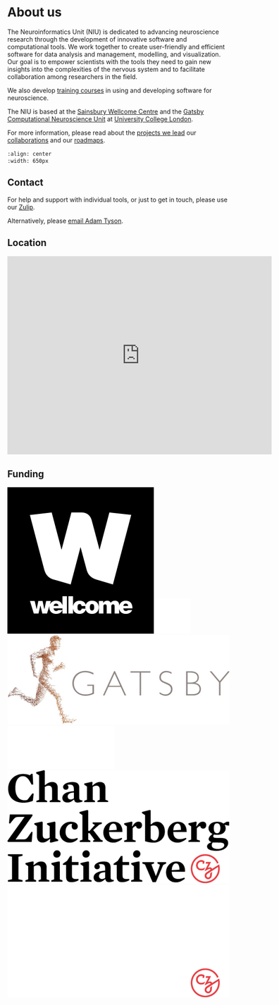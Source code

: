 # About us

The Neuroinformatics Unit (NIU) is dedicated to advancing neuroscience research through the development of innovative software and computational tools. We work together to create user-friendly and efficient software for data analysis and management, modelling, and visualization. Our goal is to empower scientists with the tools they need to gain new insights into the complexities of the nervous system and to facilitate collaboration among researchers in the field.

We also develop [training courses](https://software-skills.neuroinformatics.dev/) in using and developing software for neuroscience.

The NIU is based at the [Sainsbury Wellcome Centre](https://www.sainsburywellcome.org/web/) and the [Gatsby Computational Neuroscience Unit](https://www.ucl.ac.uk/gatsby/gatsby-computational-neuroscience-unit) at [University College London](https://www.ucl.ac.uk/).

For more information, please read about the [projects we lead](/projects) our [collaborations](/collaborations) and
our [roadmaps](/roadmaps/index).


```{image} /_static/NIU.jpg
:align: center
:width: 650px
```

## Contact
For help and support with individual tools, or just to get in touch, please use our [Zulip](https://neuroinformatics.zulipchat.com/).

Alternatively, please <a href="mailto:adam.tyson@ucl.ac.uk ?subject=Neuroinformatics Unit">email Adam Tyson</a>.

## Location

<iframe src="https://www.google.com/maps/embed?pb=!1m18!1m12!1m3!1d2482.566218885506!2d-0.1403092842295246!3d51.521173779637365!2m3!1f0!2f0!3f0!3m2!1i1024!2i768!4f13.1!3m3!1m2!1s0x48761b290cd61e55%3A0xff71d53b61728860!2sSainsbury%20Wellcome%20Centre!5e0!3m2!1sen!2suk!4v1674043323427!5m2!1sen!2suk" width="600" height="450" style="border:0;" allowfullscreen="" loading="lazy" referrerpolicy="no-referrer-when-downgrade"></iframe>

## Funding


<div class="things-in-a-row-sponsor">
    <img src="_static/light-wellcome-logo.png" alt="Sponsors" class="only-light sponsor"/>
    <img src="_static/dark-wellcome-logo.png" alt="Sponsors" class="only-dark sponsor"/>
    <img src="_static/light-logo-gatsby.png" alt="Sponsors" class="only-light sponsor"/>
    <img src="_static/dark-logo-gatsby.png" alt="Sponsors" class="only-dark sponsor"/>
    <img src="_static/light-czi-logo.png" alt="Sponsors" class="only-light sponsor"/>
    <img src="_static/dark-czi-logo.png" alt="Sponsors" class="only-dark sponsor"/>
</div>
